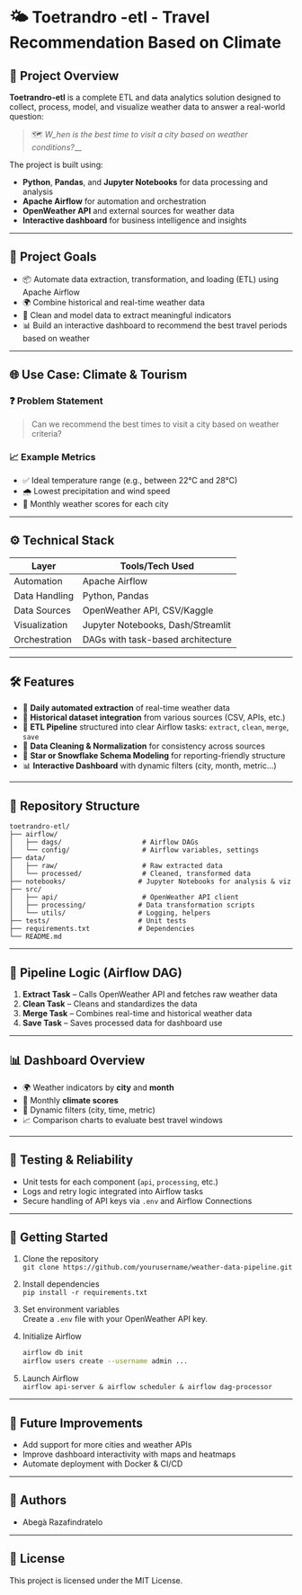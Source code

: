 # 🌤️ Toetrandro -etl - Travel Recommendation Based on Climate

## 🧭 Project Overview

**Toetrandro-etl** is a complete ETL and data analytics solution designed to
collect, process, model, and visualize weather data to answer a real-world
question:

> 🗺️ *W_hen is the best time to visit a city based on weather conditions?*__

The project is built using:

- **Python**, **Pandas**, and **Jupyter Notebooks** for data processing and
  analysis
- **Apache Airflow** for automation and orchestration
- **OpenWeather API** and external sources for weather data
- **Interactive dashboard** for business intelligence and insights

---

## 🎯 Project Goals

- 📦 Automate data extraction, transformation, and loading (ETL) using Apache 
  Airflow
- 🌍 Combine historical and real-time weather data
- 🧼 Clean and model data to extract meaningful indicators
- 📊 Build an interactive dashboard to recommend the best travel periods based 
  on weather

---

## 🌐 Use Case: Climate & Tourism

### ❓ Problem Statement

> Can we recommend the best times to visit a city based on weather criteria?

### 📈 Example Metrics

- ✅ Ideal temperature range (e.g., between 22°C and 28°C)
- 🌧️ Lowest precipitation and wind speed
- 📅 Monthly weather scores for each city

---

## ⚙️ Technical Stack

| Layer         | Tools/Tech Used                   |
| ------------- | --------------------------------- |
| Automation    | Apache Airflow                    |
| Data Handling | Python, Pandas                    |
| Data Sources  | OpenWeather API, CSV/Kaggle       |
| Visualization | Jupyter Notebooks, Dash/Streamlit |
| Orchestration | DAGs with task-based architecture |

---

## 🛠️ Features

- 📡 **Daily automated extraction** of real-time weather data
- 📂 **Historical dataset integration** from various sources (CSV, APIs, etc.)
- 🔄 **ETL Pipeline** structured into clear Airflow tasks: `extract`, `clean`, 
  `merge`, `save`
- 🧽 **Data Cleaning & Normalization** for consistency across sources
- 🌟 **Star or Snowflake Schema Modeling** for reporting-friendly structure
- 📊 **Interactive Dashboard** with dynamic filters (city, month, metric…)

---

## 📁 Repository Structure

```
toetrandro-etl/
├── airflow/
│   ├── dags/                    # Airflow DAGs
│   └── config/                  # Airflow variables, settings
├── data/
│   ├── raw/                     # Raw extracted data
│   └── processed/               # Cleaned, transformed data
├── notebooks/                  # Jupyter Notebooks for analysis & viz
├── src/
│   ├── api/                     # OpenWeather API client
│   ├── processing/             # Data transformation scripts
│   └── utils/                  # Logging, helpers
├── tests/                      # Unit tests
├── requirements.txt            # Dependencies
└── README.md
```

---

## 🔁 Pipeline Logic (Airflow DAG)

1. **Extract Task** – Calls OpenWeather API and fetches raw weather data
2. **Clean Task** – Cleans and standardizes the data
3. **Merge Task** – Combines real-time and historical weather data
4. **Save Task** – Saves processed data for dashboard use

---

## 📊 Dashboard Overview

- 🌍 Weather indicators by **city** and **month**
- 📅 Monthly **climate scores**
- 🔄 Dynamic filters (city, time, metric)
- 📈 Comparison charts to evaluate best travel windows

---

## 🧪 Testing & Reliability

- Unit tests for each component (`api`, `processing`, etc.)
- Logs and retry logic integrated into Airflow tasks
- Secure handling of API keys via `.env` and Airflow Connections

---

## 🚀 Getting Started

1. Clone the repository\
   `git clone https://github.com/yourusername/weather-data-pipeline.git`

2. Install dependencies\
   `pip install -r requirements.txt`

3. Set environment variables\
   Create a `.env` file with your OpenWeather API key.

4. Initialize Airflow
   ```bash
   airflow db init
   airflow users create --username admin ...
   ```

5. Launch Airflow\
   `airflow api-server & airflow scheduler & airflow dag-processor`

---

## 📌 Future Improvements

- Add support for more cities and weather APIs
- Improve dashboard interactivity with maps and heatmaps
- Automate deployment with Docker & CI/CD

---

## 👥 Authors

- Abegà Razafindratelo

---

## 📄 License

This project is licensed under the MIT License.
